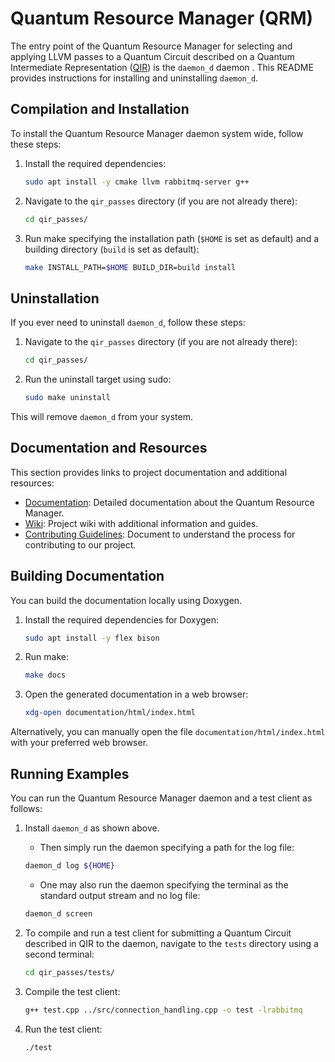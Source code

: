 # Quantum Resource Manager (QRM)

The entry point of the Quantum Resource Manager for selecting and applying LLVM passes to a Quantum Circuit described on a Quantum Intermediate Representation ([QIR](https://www.qir-alliance.org/projects/)) is the `daemon_d` daemon . This README provides instructions for installing and uninstalling `daemon_d`.

## Compilation and Installation

To install the Quantum Resource Manager daemon system wide, follow these steps:

1. Install the required dependencies:
   ```bash
   sudo apt install -y cmake llvm rabbitmq-server g++
   ```

2. Navigate to the `qir_passes` directory (if you are not already there):
   ```bash
   cd qir_passes/
   ```

3. Run make specifying the installation path (`$HOME` is set as default) and a building directory (`build` is set as default):
   ```bash
   make INSTALL_PATH=$HOME BUILD_DIR=build install
   ```

## Uninstallation

If you ever need to uninstall `daemon_d`, follow these steps:

1. Navigate to the `qir_passes` directory (if you are not already there):
   ```bash
   cd qir_passes/
   ```

2. Run the uninstall target using sudo:
   ```bash
   sudo make uninstall
   ```

This will remove `daemon_d` from your system.

## Documentation and Resources

This section provides links to project documentation and additional resources:

- [Documentation](https://lrz-qct-qis.gitlabpages.devweb.mwn.de/quantum_intermediate_representation/qir_passes/files.html): Detailed documentation about the Quantum Resource Manager.
- [Wiki](https://gitlab-int.srv.lrz.de/lrz-qct-qis/quantum_intermediate_representation/qir_passes/-/wikis/home): Project wiki with additional information and guides.
- [Contributing Guidelines](CONTRIBUTING.md): Document to understand the process for contributing to our project.
<!--
- Flowchart of the QIR Pass Runner daemon: 
![Alt](flowcharts/flow.png)
-->

## Building Documentation

You can build the documentation locally using Doxygen. 

1. Install the required dependencies for Doxygen:
   ```bash
   sudo apt install -y flex bison
   ```

2. Run make:
   ```bash
   make docs
   ```

3. Open the generated documentation in a web browser:
   ```bash
   xdg-open documentation/html/index.html
   ```

Alternatively, you can manually open the file `documentation/html/index.html` with your preferred web browser.

## Running Examples

You can run the Quantum Resource Manager daemon and a test client as follows:

1. Install `daemon_d` as shown above. 
   - Then simply run the daemon specifying a path for the log file:
   ```bash
   daemon_d log ${HOME}
   ```

   - One may also run the daemon specifying the terminal as the standard output stream and no log file:
   ```bash
   daemon_d screen
   ```

2. To compile and run a test client for submitting a Quantum Circuit described in QIR to the daemon, navigate to the `tests` directory using a second terminal:
   ```bash
   cd qir_passes/tests/
   ```

3. Compile the test client:
   ```bash
   g++ test.cpp ../src/connection_handling.cpp -o test -lrabbitmq
   ```

4. Run the test client:
   ```bash
   ./test
   ```

